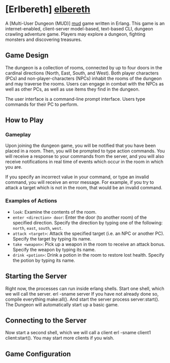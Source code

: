 ﻿# [Erlbereth] [elbereth]

A [Multi-User Dungeon (MUD)] [mud] game written in Erlang. This game is an internet-enabled, client-server model-based, text-based CLI, dungeon crawling adventure game. Players may explore a dungeon, fighting monsters and discovering treasures.

## Game Design

The dungeon is a collection of rooms, connected by up to four doors in the cardinal directions (North, East, South, and West). Both player characters (PCs) and non-player-characters (NPCs) inhabit the rooms of the dungeon and may traverse the rooms. Users can engage in combat with the NPCs as well as other PCs, as well as use items they find in the dungeon.

The user interface is a command-line prompt interface. Users type commands for their PC to perform.

## How to Play

### Gameplay

Upon joining the dungeon game, you will be notified that you have been placed in a room. Then, you will be prompted to type action commands. You will receive a response to your commands from the server, and you will also receive notifications in real time of events which occur in the room in which you are.

If you specify an incorrect value in your command, or type an invalid command, you will receive an error message. For example, if you try to attack a target which is not in the room, that would be an invalid command.

### Examples of Actions

* `look`: Examine the contents of the room.
* `enter <direction> door`: Enter the door (to another room) of the specified direction. Specify the direction by typing one of the following: `north`, `east`, `south`, `west`.
* `attack <target>`: Attack the specified target (i.e. an NPC or another PC). Specify the target by typing its name.
* `take <weapon>`: Pick up a weapon in the room to receive an attack bonus. Specify the weapon by typing its name.
* `drink <potion>`: Drink a potion in the room to restore lost health. Specify the potion by typing its name.


## Starting the Server
Right now, the processes can run inside erlang shells. 
Start one shell, which we will call the server.
	erl -sname server
If you have not already done so, compile everything
	make:all().
And start the server process
	server:start().
The Dungeon will automatically start up a basic game.

## Connecting to the Server
Now start a second shell, which we will call a client
	erl -sname client1
	client:start().
You may start more clients if you wish.



## Game Configuration






[elbereth]: http://nethack.wikia.com/wiki/Elbereth
[mud]: http://en.wikipedia.org/wiki/MUD
